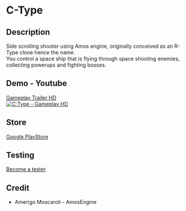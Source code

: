 # C-Type

## Description

Side scrolling shooter using Amos engine, originally conceived as an R-Type clone hence the name.  
You control a space ship that is flying through space shooting enemies, collecting powerups and fighting bosses.  

## Demo - Youtube  

[Gameplay Trailer HD](https://www.youtube.com/watch?v=kixFrAAmXPs)  
[![C:Type - Gameplay HD](http://img.youtube.com/vi/kixFrAAmXPs/0.jpg)](http://www.youtube.com/watch?v=kixFrAAmXPs "C:Type - Gameplay HD")  

## Store

[Google PlayStore](https://play.google.com/store/apps/details?id=com.ctype)  

## Testing

[Become a tester](https://play.google.com/apps/testing/com.ctype)  

## Credit

* Amerigo Moscaroli - AmosEngine  


